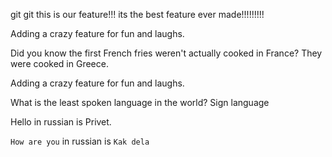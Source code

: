 git
git 
this is our feature!!! its the best feature ever made!!!!!!!!!

Adding a crazy feature for fun and laughs.

Did you know the first French fries weren't actually cooked in France? They were cooked in Greece.

Adding a crazy feature for fun and laughs.

What is the least spoken language in the world? Sign language

Hello in russian is Privet.

`How are you` in russian is `Kak dela`